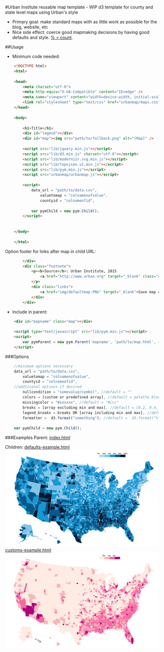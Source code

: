 #Urban Institute reusable map template - WIP
d3 template for county and state level maps using Urban's style
* Primary goal: make standard maps with as little work as possible for the blog, website, etc
* Nice side effect: coerce good mapmaking decisions by having good defaults and style. [% > count](https://xkcd.com/1138/).

##Usage
* Minimum code needed:
```html
    <!DOCTYPE html>
    <html>

    <head>
        <meta charset="utf-8">
        <meta http-equiv="X-UA-Compatible" content="IE=edge" />
        <meta name="viewport" content="width=device-width, initial-scale=1, minimum-scale=1, maximum-scale=1, user-scalable=no" />
        <link rel="stylesheet" type="text/css" href="urbanmap/maps.css">
    </head>

    <body>

        <h1>Title</h1>
        <div id="legend"></div>
        <div id="map"><img src="path/to/fallback.png" alt="[Map]" />

        <script src="lib/jquery.min.js"></script>
        <script src="lib/d3.min.js" charset="utf-8"></script>
        <script src="lib/modernizr.svg.min.js"></script>
        <script src="lib/topojson.v1.min.js"></script>
        <script src="lib/pym.min.js"></script>
        <script src="urbanmap/urbanmap.js"></script>

        <script>
            data_url = "path/to/data.csv",
                valuetomap = "colnamenofvalue",
                countyid = "colnameofid",

            var pymChild = new pym.Child();
        </script>


    </body>

    </html>
```
Option footer for links after map in child URL:
```html
        </div>
        <div class="footnote">
            <p><b>Source</b>: Urban Institute, 2015
                <a href="http://www.urban.org" target="_blank" class="urban"><span style="color:#1696d2">Urban</span> <span style="color:#000">Institute</span></a>
            </p>
            <div class="links">
                <a href="img/defaultmap.PNG" target="_blank">Save map as image</a>
            </div>
        </div>
```

* Include in parent:
```html 
    <div id="mapname" class="map"></div>
    
    <script type="text/javascript" src="lib/pym.min.js"></script>
    <script>
        var pymParent = new pym.Parent('mapname', 'path/to/map.html', {});
    </script>
```

###Options
```javascript
    //minimum options necessary
    data_url = "path/to/data.csv",
        valuetomap = "colnamenofvalue",
        countyid = "colnameofid",
    //additional options if desired
        nullcondition = "somevalue/symbol", //default = ""
        colors = [custom or predefined array], //default = palette.blue5
        missingcolor = "#xxxxxx", //default = "#ccc"
        breaks = [array excluding min and max], //default = [0.2, 0.4, 0.6, 0.8]
        legend_breaks = breaks OR [array including min and max], //default = [0, 0.2, 0.4, 0.6, 0.8, 1.0]
        formatter =  d3.format("something"); //default =  d3.format("%"), percents rounded to whole number

    var pymChild = new pym.Child();
```

###Examples
Parent: [index.html](/index.html)

Children: [defaults-example.html](/defaults-example.html)
![All defaults map](/img/defaults-fallback.png)
[customs-example.html](/customs-example.html)
![All customs map](/img/customs-fallback.png)